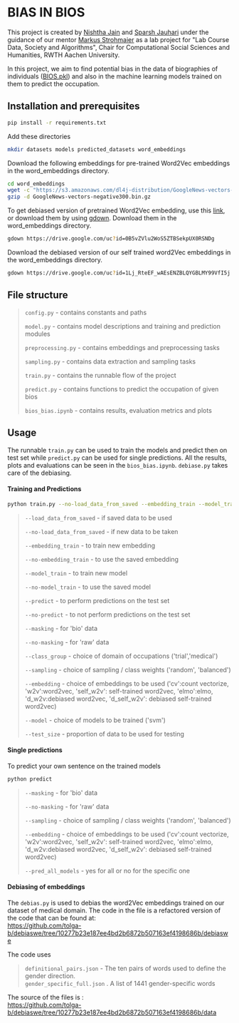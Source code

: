 # BIAS IN BIOS

This project is created by [Nishtha Jain](https://git.rwth-aachen.de/nishthajain1611) and [Sparsh Jauhari](https://git.rwth-aachen.de/sparsh.jauhari) under the guidance of our mentor [Markus Strohmaier](http://markusstrohmaier.info/) as a lab project for "Lab Course Data, Society and Algorithms",
 Chair for Computational Social Sciences and Humanities, RWTH Aachen University.

In this project, we aim to find potential bias in the data of biographies of individuals ([BIOS.pkl](https://github.com/microsoft/biosbias)) and also in the machine learning models trained on them to predict the occupation. 




## Installation and prerequisites
```bash
pip install -r requirements.txt
```

Add these directories
```bash
mkdir datasets models predicted_datasets word_embeddings
```
Download the following embeddings for pre-trained Word2Vec embeddings in the word_embeddings directory.
```bash
cd word_embeddings 
wget -c "https://s3.amazonaws.com/dl4j-distribution/GoogleNews-vectors-negative300.bin.gz"
gzip -d GoogleNews-vectors-negative300.bin.gz
```
To get debiased version of pretrained Word2Vec embedding, use this [link](https://drive.google.com/file/d/1_PvT4ZvtZjhq4HPywA8-u06epht9ccOw/view?usp=sharing), or download them by using [gdown](https://pypi.org/project/gdown/3.3.1/). Download them in the word_embeddings directory.

```bash
gdown https://drive.google.com/uc?id=0B5vZVlu2WoS5ZTBSekpUX0RSNDg
```
Download the debiased version of our self trained word2Vec embeddings in the word_embeddings directory.

```bash
gdown https://drive.google.com/uc?id=1Lj_RteEF_wAEsENZBLQYGBLMY99VfI5j
```


## File structure

>`config.py` - contains constants and paths
>
>`model.py` - contains model descriptions and training and prediction modules
>
>`preprocessing.py` - contains embeddings and preprocessing tasks
>
>`sampling.py` - contains data extraction and sampling tasks
>
>`train.py` - contains the runnable flow of the project 
>
>`predict.py` - contains functions to predict the occupation of given bios
>
>`bios_bias.ipynb` - contains results, evaluation metrics and plots



## Usage
The runnable `train.py` can be used to train the models and predict then on test set while
`predict.py` can be used for single predictions. All the results, plots and evaluations can be seen in the `bios_bias.ipynb`. `debiase.py` takes care of the debiasing.

#### Training and Predictions
```bash
python train.py --no-load_data_from_saved --embedding_train --model_train --predict --masking --class_group medical --sampling balanced --embedding cv --model svm --test_size 0.2
```

>`--load_data_from_saved` - if saved data to be used 
>
>`--no-load_data_from_saved` - if new data to be taken
>
>`--embedding_train` - to train new embedding
>
>`--no-embedding_train` - to use the saved embedding
>
>`--model_train` - to train new model
>
>`--no-model_train` - to use the saved model
>
>`--predict` - to perform predictions on the test set
>
>`--no-predict` - to not perform predictions on the test set
>
>`--masking` - for 'bio' data
>
>`--no-masking` - for 'raw' data
>
>`--class_group` - choice of domain of occupations ('trial','medical')
>
>`--sampling` - choice of sampling / class weights ('random', 'balanced')
>
>`--embedding` - choice of embeddings to be used ('cv':count vectorize, 'w2v':word2vec, 'self_w2v': self-trained word2vec, 'elmo':elmo, 'd_w2v:debiased word2vec, 'd_self_w2v': debiased self-trained word2vec)
>
>`--model` - choice of models to be trained ('svm')
>
>`--test_size` - proportion of data to be used for testing

#### Single predictions

To predict your own sentence on the trained models
```bash
python predict
```
>`--masking` - for 'bio' data
>
>`--no-masking` - for 'raw' data
>
>`--sampling` - choice of sampling / class weights ('random', 'balanced')
>
>`--embedding` - choice of embeddings to be used ('cv':count vectorize, 'w2v':word2vec, 'self_w2v': self-trained word2vec, 'elmo':elmo, 'd_w2v:debiased word2vec, 'd_self_w2v': debiased self-trained word2vec)
>
>`--pred_all_models` - yes for all or no for the specific one

#### Debiasing of embeddings
The `debias.py` is used to debias the word2Vec embeddings trained on our dataset of medical domain. The code in the file is a refactored version of the code that can be found at:<br /> https://github.com/tolga-b/debiaswe/tree/10277b23e187ee4bd2b6872b507163ef4198686b/debiaswe  <br />

The code uses
>`definitional_pairs.json` - The ten pairs of words used to define the gender direction. <br />
>`gender_specific_full.json` . A list of 1441 gender-specific words <br />

The source of the files is :<br /> https://github.com/tolga-b/debiaswe/tree/10277b23e187ee4bd2b6872b507163ef4198686b/data <br />


